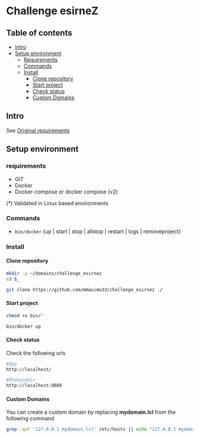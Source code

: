 # Challenge esirneZ 

## Table of contents

- [Intro](#intro)
- [Setup environment](#setup-environment)
    - [Requirements](#requirements)
    - [Commands](#commands)
    - [Install](#Install)
        - [Clone repository](#clone-repository)
        - [Start project](#start-project)
        - [Check status](#check-status)
        - [Custom Domains](#custom-domains)

## Intro

See [Original requirements](docs/requirements.md)

## Setup environment
### requirements
- GIT
- Docker
- Docker-compose or docker compose (v2)

(*) Validated in Linux based environments

### Commands

- `bin/docker` {up | start | stop | allstop | restart | logs | removeproject}

### Install

#### Clone repository
```sh
mkdir -p ~/domains/challenge_esirnez
cd $_

git clone https://github.com/mmaximo33/challenge_esirnez ./
```

#### Start project
```sh
chmod +x bin/*

bin/docker up
```

#### Check status
Check the following urls
```sh
#App
http://localhost/

#Phpmyadmin
http://localhost:8080
```

#### Custom Domains
You can create a custom domain by replacing **mydomain.lcl** from the following command
```sh
grep -qxF '127.0.0.1 mydomain.lcl' /etc/hosts || echo "127.0.0.1 mydomain.lcl" | sudo tee -a /etc/hosts
```